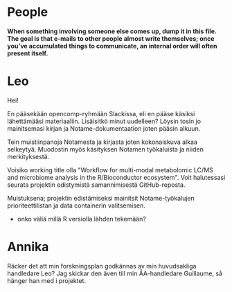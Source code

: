 # People

**When something involving someone else comes up, dump  it in this file. The goal is that e-mails to other people almost write themselves; once you've accumulated things to communicate, an internal order will often present itself.**

# Leo

Hei!

En pääsekään opencomp-ryhmään Slackissa, eli en pääse käsiksi lähettämääsi materiaaliin. Lisäisitkö minut uudelleen? Löysin tosin jo mainitsemasi kirjan ja Notame-dokumentaation joten pääsin alkuun.

Tein muistiinpanoja Notamesta ja kirjasta joten kokonaiskuva alkaa selkeytyä. Muodostin myös käsityksen Notamen työkaluista ja niiden merkityksestä.

Voisiko working title olla "Workflow for multi-modal metabolomic LC/MS and microbiome analysis in the R/Bioconductor ecosystem". Voit halutessasi seurata projektin edistymistä samannimisestä GitHub-reposta.

Muistuksena; projektin edistämiseksi mainitsit Notame-työkalujen prioriteettilistan ja data containerin valitsemisen.

- onko väliä millä R versiolla lähden tekemään?


# Annika

Räcker det att min forskningsplan godkännas av min huvudsakliga handledare Leo? Jag skickar den även till min ÅA-handledare Guillaume, så hänger han med i projektet.
